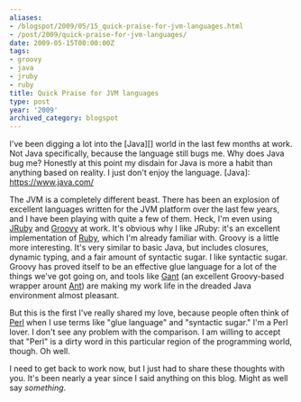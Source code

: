 ```yaml
---
aliases:
- /blogspot/2009/05/15_quick-praise-for-jvm-languages.html
- /post/2009/quick-praise-for-jvm-languages/
date: 2009-05-15T00:00:00Z
tags:
- groovy
- java
- jruby
- ruby
title: Quick Praise for JVM languages
type: post
year: '2009'
archived_category: blogspot
---
```

I've been digging a lot into the [Java][] world in the last few months at work. Not Java
specifically, because the language still bugs me. Why does Java bug me? Honestly at this
point my disdain for Java is more a habit than anything based on reality. I just don't
enjoy the language.
[Java]: https://www.java.com/
<!-- TEASER_END -->

[JRuby]: http://jruby.org/
[Gant]: https://gant.github.io/
[Groovy]: http://www.groovy-lang.org/
[Ruby]: https://www.ruby-lang.org/en/
[Ant]: http://ant.apache.org/

The JVM is a completely different beast. There has been an explosion of excellent languages written
for the JVM platform over the last few years, and I have been playing with quite a few of them.
Heck, I'm even using [JRuby][] and [Groovy][] at work. It's obvious why I like JRuby: it's an
excellent implementation of [Ruby][], which I'm already familiar with. Groovy is a little more
interesting. It's very similar to basic Java, but includes closures, dynamic typing, and a fair
amount of syntactic sugar. I like syntactic sugar. Groovy has proved itself to be an effective glue
language for a lot of the things we've got going on, and tools like [Gant][] (an excellent
Groovy-based wrapper arount [Ant][]) are making my work life in the dreaded Java environment almost
pleasant.

[Perl]: https://www.perl.org
But this is the first I've really shared my love, because people often think of [Perl][] when I use
terms like "glue language" and "syntactic sugar." I'm a Perl lover. I don't see any problem with
the comparison. I am willing to accept that "Perl" is a dirty word in this particular region of the
programming world, though. Oh well.

I need to get back to work now, but I just had to share these thoughts with you. It's been nearly a
year since I said anything on this blog. Might as well say *something*.
